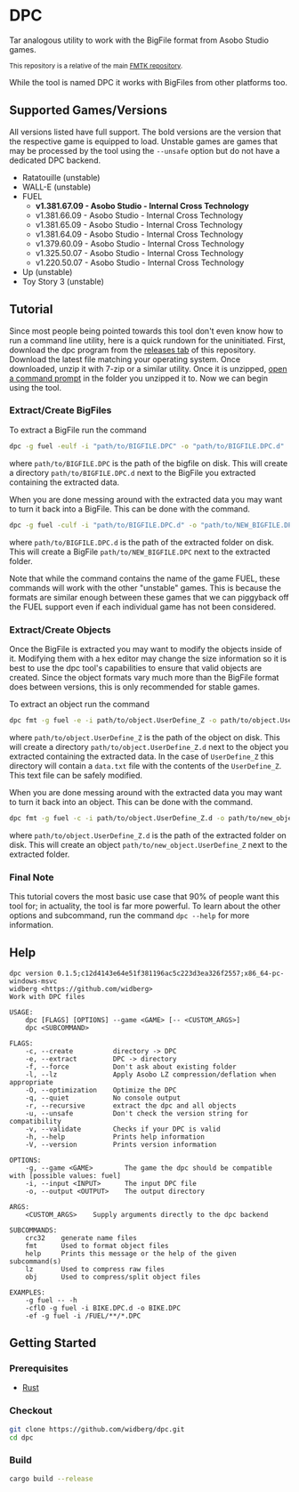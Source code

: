 # DPC

Tar analogous utility to work with the BigFile format from Asobo Studio games.

<sup>This repository is a relative of the main [FMTK repository](https://github.com/widberg/fmtk).</sup>

While the tool is named DPC it works with BigFiles from other platforms too.

## Supported Games/Versions

All versions listed have full support. The bold versions are the version that the respective game is equipped to load. Unstable games are games that may be processed by the tool using the `--unsafe` option but do not have a dedicated DPC backend.

* Ratatouille (unstable)
* WALL-E (unstable)
* FUEL
  * **v1.381.67.09 - Asobo Studio - Internal Cross Technology**
  * v1.381.66.09 - Asobo Studio - Internal Cross Technology
  * v1.381.65.09 - Asobo Studio - Internal Cross Technology
  * v1.381.64.09 - Asobo Studio - Internal Cross Technology
  * v1.379.60.09 - Asobo Studio - Internal Cross Technology
  * v1.325.50.07 - Asobo Studio - Internal Cross Technology
  * v1.220.50.07 - Asobo Studio - Internal Cross Technology
* Up (unstable)
* Toy Story 3 (unstable)

## Tutorial

Since most people being pointed towards this tool don't even know how to run a command line utility, here is a quick rundown for the uninitiated.
First, download the dpc program from the [releases tab](https://github.com/widberg/dpc/releases) of this repository. Download the latest file matching your operating system. Once downloaded, unzip it with 7-zip or a similar utility.
Once it is unzipped, [open a command prompt](https://www.thewindowsclub.com/how-to-open-command-prompt-from-right-click-menu) in the folder you unzipped it to.
Now we can begin using the tool.

### Extract/Create BigFiles

To extract a BigFile run the command
```sh
dpc -g fuel -eulf -i "path/to/BIGFILE.DPC" -o "path/to/BIGFILE.DPC.d"
```
where `path/to/BIGFILE.DPC` is the path of the bigfile on disk. This will create a directory `path/to/BIGFILE.DPC.d` next to the BigFile you extracted containing the extracted data.

When you are done messing around with the extracted data you may want to turn it back into a BigFile. This can be done with the command.
```sh
dpc -g fuel -culf -i "path/to/BIGFILE.DPC.d" -o "path/to/NEW_BIGFILE.DPC"
```
where `path/to/BIGFILE.DPC.d` is the path of the extracted folder on disk. This will create a BigFile `path/to/NEW_BIGFILE.DPC` next to the extracted folder.

Note that while the command contains the name of the game FUEL, these commands will work with the other "unstable" games. This is because the formats are similar enough between these games that we can piggyback off the FUEL support even if each individual game has not been considered.

### Extract/Create Objects

Once the BigFile is extracted you may want to modify the objects inside of it. Modifying them with a hex editor may change the size information so it is best to use the dpc tool's capabilities to ensure that valid objects are created. Since the object formats vary much more than the BigFile format does between versions, this is only recommended for stable games.

To extract an object run the command
```sh
dpc fmt -g fuel -e -i path/to/object.UserDefine_Z -o path/to/object.UserDefine_Z.d
```
where `path/to/object.UserDefine_Z` is the path of the object on disk. This will create a directory `path/to/object.UserDefine_Z.d` next to the object you extracted containing the extracted data. In the case of `UserDefine_Z` this directory will contain a `data.txt` file with the contents of the `UserDefine_Z`. This text file can be safely modified.

When you are done messing around with the extracted data you may want to turn it back into an object. This can be done with the command.
```sh
dpc fmt -g fuel -c -i path/to/object.UserDefine_Z.d -o path/to/new_object.UserDefine_Z
```
where `path/to/object.UserDefine_Z.d` is the path of the extracted folder on disk. This will create an object `path/to/new_object.UserDefine_Z` next to the extracted folder.

### Final Note

This tutorial covers the most basic use case that 90% of people want this tool for; in actuality, the tool is far more powerful. To learn about the other options and subcommand, run the command `dpc --help` for more information.

## Help

```plaintext
dpc version 0.1.5;c12d4143e64e51f381196ac5c223d3ea326f2557;x86_64-pc-windows-msvc
widberg <https://github.com/widberg>
Work with DPC files

USAGE:
    dpc [FLAGS] [OPTIONS] --game <GAME> [-- <CUSTOM_ARGS>]
    dpc <SUBCOMMAND>

FLAGS:
    -c, --create          directory -> DPC
    -e, --extract         DPC -> directory
    -f, --force           Don't ask about existing folder
    -l, --lz              Apply Asobo LZ compression/deflation when appropriate
    -O, --optimization    Optimize the DPC
    -q, --quiet           No console output
    -r, --recursive       extract the dpc and all objects
    -u, --unsafe          Don't check the version string for compatibility
    -v, --validate        Checks if your DPC is valid
    -h, --help            Prints help information
    -V, --version         Prints version information

OPTIONS:
    -g, --game <GAME>        The game the dpc should be compatible with [possible values: fuel]
    -i, --input <INPUT>      The input DPC file
    -o, --output <OUTPUT>    The output directory

ARGS:
    <CUSTOM_ARGS>    Supply arguments directly to the dpc backend

SUBCOMMANDS:
    crc32    generate name files
    fmt      Used to format object files
    help     Prints this message or the help of the given subcommand(s)
    lz       Used to compress raw files
    obj      Used to compress/split object files

EXAMPLES:
    -g fuel -- -h
    -cflO -g fuel -i BIKE.DPC.d -o BIKE.DPC
    -ef -g fuel -i /FUEL/**/*.DPC
```

## Getting Started

### Prerequisites

* [Rust](https://www.rust-lang.org/)

### Checkout

```sh
git clone https://github.com/widberg/dpc.git
cd dpc
```

### Build

```sh
cargo build --release
```
